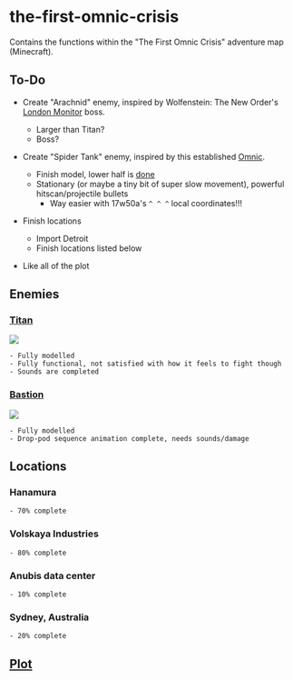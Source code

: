 # the-first-omnic-crisis
Contains the functions within the "The First Omnic Crisis" adventure map (Minecraft).

## To-Do

  - Create "Arachnid" enemy, inspired by Wolfenstein: The New Order's [London Monitor](http://wolfenstein.wikia.com/wiki/London_Monitor) boss.
    - Larger than Titan?
    - Boss?
    
  - Create "Spider Tank" enemy, inspired by this established [Omnic](https://i.imgur.com/z81Rlzp.jpg).
    - Finish model, lower half is [done](https://i.imgur.com/pk4hfXi.png)
    - Stationary (or maybe a tiny bit of super slow movement), powerful hitscan/projectile bullets
      - Way easier with 17w50a's `^ ^ ^` local coordinates!!!
      
  - Finish locations
    - Import Detroit
    - Finish locations listed below
    
  - Like all of the plot

## Enemies
  
### [Titan](https://github.com/TheAfroOfDoom/the-first-omnic-crisis/tree/master/theafroofdoom/entity/hostile/titan)
![](https://media.giphy.com/media/26FfhLJnsv2rLYiRO/giphy.gif)

    - Fully modelled
    - Fully functional, not satisfied with how it feels to fight though
    - Sounds are completed
    
### [Bastion](https://github.com/TheAfroOfDoom/the-first-omnic-crisis/tree/master/theafroofdoom/entity/hostile/bastion)
![](https://media.giphy.com/media/l3mZg2E5ftFj9bWmI/giphy.gif)

    - Fully modelled
    - Drop-pod sequence animation complete, needs sounds/damage
      
## Locations

### Hanamura
    - 70% complete
    
### Volskaya Industries
    - 80% complete
    
### Anubis data center
    - 10% complete
    
### Sydney, Australia
    - 20% complete

## [Plot](https://docs.google.com/document/d/1oTjelL1pCDfZlIHMA2tbMDkZJhAYMS5HfJQXW0HYYsk/edit?usp=sharing)

